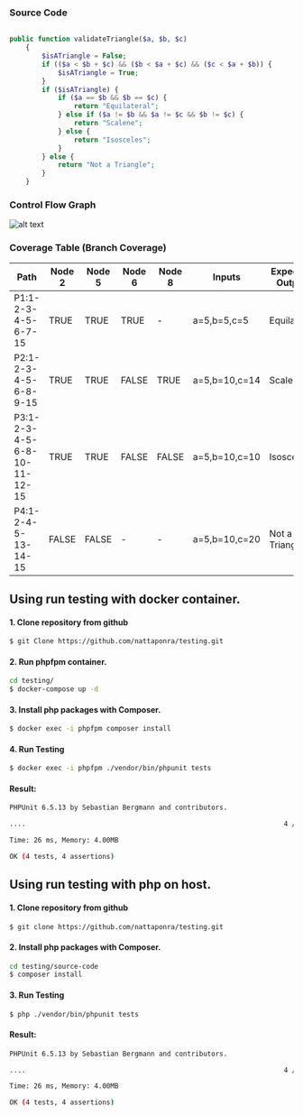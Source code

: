 ### Source Code
```php

public function validateTriangle($a, $b, $c)
    {
        $isATriangle = False;
        if (($a < $b + $c) && ($b < $a + $c) && ($c < $a + $b)) {
            $isATriangle = True;
        }
        if ($isATriangle) {
            if ($a == $b && $b == $c) {
                return "Equilateral";
            } else if ($a != $b && $a != $c && $b != $c) {
                return "Scalene";
            } else {
                return "Isosceles";
            }
        } else {
            return "Not a Triangle";
        }
    }
```


### Control Flow Graph
![alt text](https://nattaponra.github.io/testing/img/Flow-Graph.png)

### Coverage Table (Branch Coverage) 

 
| Path  | Node 2 |	 Node 5 |	Node 6 |	Node 8 | Inputs | Expected Output |
| -------------  | -------------  | -------------  | -------------  | -------------  | -------------  | -------------  |
| P1:1-2-3-4-5-6-7-15 | TRUE |	TRUE |	TRUE |	- |	a=5,b=5,c=5	| Equilateral |
| P2:1-2-3-4-5-6-8-9-15 |	TRUE |	TRUE |	FALSE |	TRUE |	a=5,b=10,c=14 |	Scalene |
| P3:1-2-3-4-5-6-8-10-11-12-15 |	TRUE |	TRUE |	FALSE |	FALSE |	a=5,b=10,c=10 |	Isosceles |
| P4:1-2-4-5-13-14-15 |	FALSE |	FALSE |	- |	- |	a=5,b=10,c=20 |	Not a Triangle |



## Using run testing with docker container.

#### 1. Clone repository from github
```bash
$ git Clone https://github.com/nattaponra/testing.git
```

#### 2. Run phpfpm container.
```bash
cd testing/
$ docker-compose up -d
```

#### 3. Install php packages with Composer.
```bash
$ docker exec -i phpfpm composer install
```
#### 4. Run Testing
```bash
$ docker exec -i phpfpm ./vendor/bin/phpunit tests
```
#### Result:
```bash
PHPUnit 6.5.13 by Sebastian Bergmann and contributors.

....                                                                4 / 4 (100%)

Time: 26 ms, Memory: 4.00MB

OK (4 tests, 4 assertions)
```


## Using run testing with php on host.

#### 1. Clone repository from github
```bash
$ git clone https://github.com/nattaponra/testing.git
```

#### 2. Install php packages with Composer.
```bash
cd testing/source-code
$ composer install
```
#### 3. Run Testing
```bash
$ php ./vendor/bin/phpunit tests
```
#### Result:
```bash
PHPUnit 6.5.13 by Sebastian Bergmann and contributors.

....                                                                4 / 4 (100%)

Time: 26 ms, Memory: 4.00MB

OK (4 tests, 4 assertions)
```

